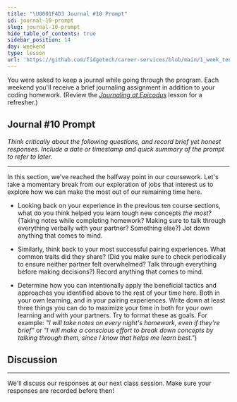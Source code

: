 ```yaml
---
title: "\U0001F4D3 Journal #10 Prompt"
id: journal-10-prompt
slug: journal-10-prompt
hide_table_of_contents: true
sidebar_position: 14
day: weekend
type: lesson
url: 'https://github.com/fidgetech/career-services/blob/main/1_week_ten_prompt.md'
---
```


You were asked to keep a journal while going through the program. Each weekend you'll receive a brief journaling assignment in addition to your coding homework. (Review the _[Journaling at Epicodus](/introduction-to-programming/git-html-and-css/homework-journaling-at-epicodus)_ lesson for a refresher.)

## Journal #10 Prompt

_Think critically about the following questions, and record brief yet honest responses. Include a date or timestamp and quick summary of the prompt to refer to later._

---

In this section, we've reached the halfway point in our coursework. Let's take a momentary break from our exploration of jobs that interest us to explore how we can make the most out of our remaining time here.

* Looking back on your experience in the previous ten course sections, what do you think helped you learn tough new concepts _the most_? (Taking notes while completing homework? Making sure to talk through everything verbally with your partner? Something else?) Jot down anything that comes to mind.

* Similarly, think back to your most successful pairing experiences. What common traits did they share? (Did you make sure to check periodically to ensure neither partner felt overwhelmed? Talk through everything before making decisions?) Record anything that comes to mind.

* Determine how you can intentionally apply the beneficial tactics and approaches you identified above to the rest of your time here. Both in your own learning, and in your pairing experiences. Write down at least three things you can do to maximize your time in both for your own learning and with your partners. Try to format these as goals. For example: _"I will take notes on every night's homework, even if they're brief"_ or _"I will make a conscious effort to break down concepts by talking through them, since I know that helps me learn best."_)

## Discussion
---

We'll discuss our responses at our next class session. Make sure your responses are recorded before then!
